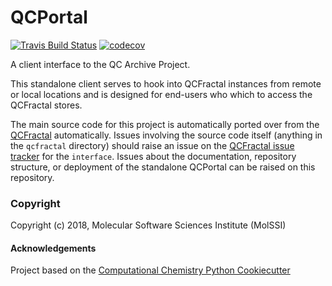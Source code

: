 QCPortal
==============================
[//]: # (Badges)
[![Travis Build Status](https://travis-ci.org/molssi/QCPortal.png)](https://travis-ci.org/REPLACE_WITH_OWNER_ACCOUNT/QCPortal)
[![codecov](https://codecov.io/gh/REPLACE_WITH_OWNER_ACCOUNT/QCPortal/branch/master/graph/badge.svg)](https://codecov.io/gh/REPLACE_WITH_OWNER_ACCOUNT/QCPortal/branch/master)

A client interface to the QC Archive Project.

This standalone client serves to hook into QCFractal instances from remote or local 
locations and is designed for end-users who which to access the QCFractal stores.

The main source code for this project is automatically ported over from the 
[QCFractal](https://github.com/molssi/qcfractal) automatically. Issues involving 
the source code itself (anything in the `qcfractal` directory) should raise an issue 
on the [QCFractal issue tracker](https://github.com/MolSSI/QCFractal/issues/new/choose) 
for the `interface`. Issues about the documentation, repository structure, or deployment 
of the standalone QCPortal can be raised on this repository. 

### Copyright

Copyright (c) 2018, Molecular Software Sciences Institute (MolSSI)  


#### Acknowledgements
 
Project based on the 
[Computational Chemistry Python Cookiecutter](https://github.com/choderalab/cookiecutter-python-comp-chem)
